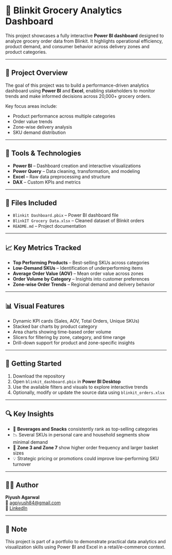 # 🛒 Blinkit Grocery Analytics Dashboard

This project showcases a fully interactive **Power BI dashboard** designed to analyze grocery order data from Blinkit. It highlights operational efficiency, product demand, and consumer behavior across delivery zones and product categories.

---

## 📌 Project Overview

The goal of this project was to build a performance-driven analytics dashboard using **Power BI** and **Excel**, enabling stakeholders to monitor trends and make informed decisions across 20,000+ grocery orders.

Key focus areas include:

- Product performance across multiple categories
- Order value trends
- Zone-wise delivery analysis
- SKU demand distribution

---

## 🧰 Tools & Technologies

- **Power BI** – Dashboard creation and interactive visualizations  
- **Power Query** – Data cleaning, transformation, and modeling  
- **Excel** – Raw data preprocessing and structure  
- **DAX** – Custom KPIs and metrics  

---

## 📁 Files Included

- `Blinkit Dashboard.pbix` – Power BI dashboard file  
- `BlinkIT Grocery Data.xlsx` – Cleaned dataset of Blinkit orders  
- `README.md` – Project documentation  

---

## 📈 Key Metrics Tracked

- **Top Performing Products** – Best-selling SKUs across categories  
- **Low-Demand SKUs** – Identification of underperforming items  
- **Average Order Value (AOV)** – Mean order value across zones  
- **Order Volume by Category** – Insights into customer preferences  
- **Zone-wise Order Trends** – Regional demand and delivery behavior  

---

## 📊 Visual Features

- Dynamic KPI cards (Sales, AOV, Total Orders, Unique SKUs)
- Stacked bar charts by product category
- Area charts showing time-based order volume
- Slicers for filtering by zone, category, and time range
- Drill-down support for product and zone-specific insights

---

## 🚀 Getting Started

1. Download the repository
2. Open `blinkit_dashboard.pbix` in **Power BI Desktop**
3. Use the available filters and visuals to explore interactive trends
4. Optionally, modify or update the source data using `blinkit_orders.xlsx`

---

## 🔍 Key Insights

- 🥇 **Beverages and Snacks** consistently rank as top-selling categories  
- 📉 Several SKUs in personal care and household segments show minimal demand  
- 📍 **Zone 3 and Zone 7** show higher order frequency and larger basket sizes  
- 💡 Strategic pricing or promotions could improve low-performing SKU turnover  

---

## 🙋‍♂️ Author

**Piyush Agarwal**  
📧 agpiyush84@gmail.com  
🔗 [LinkedIn](https://www.linkedin.com/in/agpiyush84/)

---

## 📌 Note

This project is part of a portfolio to demonstrate practical data analytics and visualization skills using Power BI and Excel in a retail/e-commerce context.

